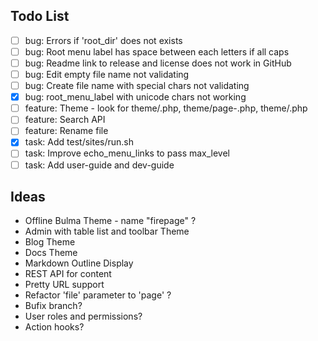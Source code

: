 ## Todo List

* [ ] bug: Errors if 'root_dir' does not exists
* [ ] bug: Root menu label has space between each letters if all caps
* [ ] bug: Readme link to release and license does not work in GitHub
* [ ] bug: Edit empty file name not validating
* [ ] bug: Create file name with special chars not validating
* [x] bug: root_menu_label with unicode chars not working
* [ ] feature: Theme - look for theme/<theme-name>.php, theme/page-<ext>.php, theme/<file>.php
* [ ] feature: Search API
* [ ] feature: Rename file
* [x] task: Add test/sites/run.sh
* [ ] task: Improve echo_menu_links to pass max_level
* [ ] task: Add user-guide and dev-guide

## Ideas

* Offline Bulma Theme - name "firepage" ?
* Admin with table list and toolbar Theme
* Blog Theme
* Docs Theme
* Markdown Outline Display
* REST API for content
* Pretty URL support
* Refactor 'file' parameter to 'page' ?
* Bufix branch?
* User roles and permissions?
* Action hooks?
